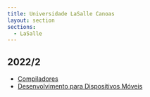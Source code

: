 ```yaml
---
title: Universidade LaSalle Canoas
layout: section
sections:
  - LaSalle
---
```


## 2022/2

* [Compiladores](2022-02-compiladores)
* [Desenvolvimento para Dispositivos Móveis](2022-02-mobile)
